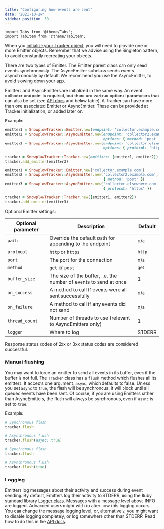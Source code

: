 ```yaml
---
title: "Configuring how events are sent"
date: "2021-10-26"
sidebar_position: 30
---
```


```mdx-code-block
import Tabs from '@theme/Tabs';
import TabItem from '@theme/TabItem';
```

When you [initialize your Tracker object](/docs/collecting-data/collecting-from-own-applications/ruby-tracker/getting-started/index.md#tracking-design-and-initialization), you will need to provide one or more Emitter objects. Remember that we advise using the Singleton pattern, to avoid constantly recreating your objects.

There are two types of Emitter. The Emitter parent class can only send events synchronously. The AsyncEmitter subclass sends events asynchronously by default. We recommend you use the AsyncEmitter, to avoid slowing down your app.

Emitters and AsyncEmitters are initialized in the same way. An event collector endpoint is required, but there are various optional parameters that can also be set (see [API docs](https://snowplow.github.io/snowplow-ruby-tracker/SnowplowTracker/Emitter.html) and below table). A Tracker can have more than one associated Emitter or AsyncEmitter. These can be provided at Tracker initialization, or added later on.

Example:

<Tabs groupId="version">
  <TabItem value="current" label="v0.7.0+" default>

```ruby
emitter1 = SnowplowTracker::Emitter.new(endpoint: 'collector.example.com')
emitter2 = SnowplowTracker::AsyncEmitter.new(endpoint: 'collector2.example.com',
                                             options: { method: 'post' })
emitter3 = SnowplowTracker::AsyncEmitter.new(endpoint: 'collector.elsewhere.com',
                                             options: { protocol: 'https' })

tracker = SnowplowTracker::Tracker.new(emitters: [emitter1, emitter2])
tracker.add_emitter(emitter3)
```
  </TabItem>

  <TabItem value="old" label="Before v0.7.0">

```ruby
emitter1 = SnowplowTracker::Emitter.new('collector.example.com')
emitter2 = SnowplowTracker::AsyncEmitter.new('collector2.example.com',
                                             { method: 'post' })
emitter3 = SnowplowTracker::AsyncEmitter.new('collector.elsewhere.com',
                                             { protocol: 'https' })

tracker = SnowplowTracker::Tracker.new([emitter1, emitter2])
tracker.add_emitter(emitter3)
```
  </TabItem>
</Tabs>

Optional Emitter settings:

| **Optional parameter** | **Description** | **Default** |
| --- | --- | --- |
| `path` | Override the default path for appending to the endpoint | n/a|
| `protocol` | `http` or `https` | `http` |
| `port` | The port for the connection | n/a |
| `method` | `get` or `post` | `get` |
| `buffer_size` | The size of the buffer, i.e. the number of events to send at once | 1 |
| `on_success` | A method to call if events were all sent successfully | n/a |
| `on_failure` | A method to call if any events did not send | n/a |
| `thread_count` | Number of threads to use (relevant to AsyncEmitters only) | 1 |
| `logger` | Where to log | STDERR |

Response status codes of 2xx or 3xx status codes are considered successful.

### Manual flushing

You may want to force an emitter to send all events in its buffer, even if the buffer is not full. The `Tracker` class has a `flush` method which flushes all its emitters. It accepts one argument, `async`, which defaults to false. Unless you set `async` to `true`, the flush will be synchronous: it will block until all queued events have been sent. Of course, if you are using Emitters rather than AsyncEmitters, the flush will always be synchronous, even if `async` is set to `true`.

Example:

<Tabs groupId="version">
  <TabItem value="current" label="v0.7.0+" default>

```ruby
# Synchronous flush
tracker.flush

# Asynchronous flush
tracker.flush(async: true)
```
  </TabItem>

  <TabItem value="old" label="Before v0.7.0">

```ruby
# Synchronous flush
tracker.flush

# Asynchronous flush
tracker.flush(true)
```
  </TabItem>
</Tabs>

### Logging

Emitters log messages about their activity and success during event sending. By default, Emitters log their activity to STDERR, using the Ruby standard library [Logger class](https://ruby-doc.org/stdlib-2.7.2/libdoc/logger/rdoc/Logger.html). Messages with a message level above INFO are logged. Advanced users might wish to alter how this logging occurs. You can change the message logging level, or, alternatively, you might want to disable logging completely, or log somewhere other than STDERR. Read how to do this in the [API docs](https://snowplow.github.io/snowplow-ruby-tracker/SnowplowTracker/Emitter.html).
